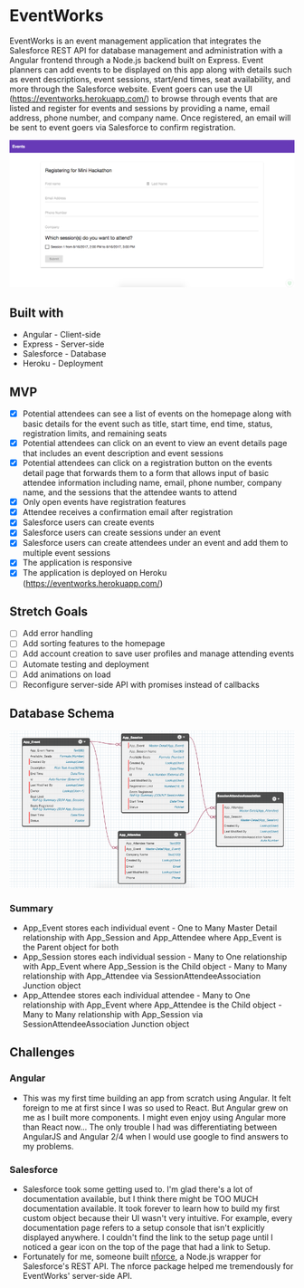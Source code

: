 # EventWorks
EventWorks is an event management application that integrates the Salesforce REST API for database management and administration with a Angular frontend through a Node.js backend built on Express. Event planners can add events to be displayed on this app along with details such as event descriptions, event sessions, start/end times, seat availability, and more through the Salesforce website. Event goers can use the UI (https://eventworks.herokuapp.com/) to browse through events that are listed and register for events and sessions by providing a name, email address, phone number, and company name. Once registered, an email will be sent to event goers via Salesforce to confirm registration.

<img src="./eventworks_registration.png" width="1000">

## Built with
* Angular - Client-side
* Express - Server-side
* Salesforce - Database
* Heroku - Deployment

## MVP
- [x] Potential attendees can see a list of events on the homepage along with basic details for the event such as title, start time, end time, status, registration limits, and remaining seats
- [x] Potential attendees can click on an event to view an event details page that includes an event description and event sessions
- [x] Potential attendees can click on a registration button on the events detail page that forwards them to a form that allows input of basic attendee information including name, email, phone number, company name, and the sessions that the attendee wants to attend
- [x] Only open events have registration features
- [x] Attendee receives a confirmation email after registration
- [x] Salesforce users can create events
- [x] Salesforce users can create sessions under an event
- [x] Salesforce users can create attendees under an event and add them to multiple event sessions
- [x] The application is responsive
- [x] The application is deployed on Heroku (https://eventworks.herokuapp.com/)

## Stretch Goals
- [ ] Add error handling
- [ ] Add sorting features to the homepage
- [ ] Add account creation to save user profiles and manage attending events
- [ ] Automate testing and deployment
- [ ] Add animations on load
- [ ] Reconfigure server-side API with promises instead of callbacks

## Database Schema
<img src="./eventworksschema.png" width="1000">

### Summary
* App_Event stores each individual event - One to Many Master Detail relationship with App_Session and App_Attendee where App_Event is the Parent object for both
* App_Session stores each individual session - Many to One relationship with App_Event where App_Session is the Child object - Many to Many relationship with App_Attendee via SessionAttendeeAssociation Junction object
* App_Attendee stores each individual attendee - Many to One relationship with App_Event where App_Attendee is the Child object - Many to Many relationship with App_Session via SessionAttendeeAssociation Junction object

## Challenges

### Angular
* This was my first time building an app from scratch using Angular. It felt foreign to me at first since I was so used to React. But Angular grew on me as I built more components. I might even enjoy using Angular more than React now... The only trouble I had was differentiating between AngularJS and Angular 2/4 when I would use google to find answers to my problems.

### Salesforce
* Salesforce took some getting used to. I'm glad there's a lot of documentation available, but I think there might be TOO MUCH documentation available. It took forever to learn how to build my first custom object because their UI wasn't very intuitive. For example, every documentation page refers to a setup console that isn't explicitly displayed anywhere. I couldn't find the link to the setup page until I noticed a gear icon on the top of the page that had a link to Setup.
* Fortunately for me, someone built [nforce](https://github.com/kevinohara80/nforce), a Node.js wrapper for Salesforce's REST API. The nforce package helped me tremendously for EventWorks' server-side API. 
